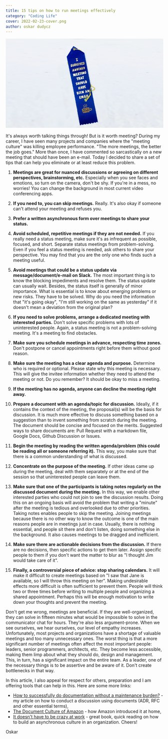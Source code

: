```yaml
---
title: 15 tips on how to run meetings effectively
category: "Coding Life"
cover: 2022-02-23-cover.png
author: oskar dudycz
---
```


![cover](2022-02-23-cover.png)

It's always worth talking things through! But is it worth meeting? During my career, I have seen many projects and companies where the "meeting culture" was killing employee performance. "The more meetings, the better the job goes." More than once, I have commented so sarcastically on a new meeting that should have been an e-mail. Today I decided to share a set of tips that can help you eliminate or at least reduce this problem.

1. **Meetings are great for nuanced discussions or agreeing on different perspectives, brainstorming, etc.** Especially when you see faces and emotions, so turn on the camera, don't be shy. If you're in a mess, no worries! You can change the background in most current video conferencing apps.

2. **If you need to, you can skip meetings.** Really. It's also okay if someone can't attend your meeting and refuses you.

3. **Prefer a written asynchronous form over meetings to share your status.**

4. **Avoid scheduled, repetitive meetings if they are not needed.** If you really need a status meeting, make sure it's as infrequent as possible, focused, and short. Separate status meetings from problem-solving. Even if you feel a status meeting is needed, ask others to share your perspective. You may find that you are the only one who finds such a meeting useful.

5. **Avoid meetings that could be a status update via message/document/e-mail on Slack.** The most important thing is to know the blocking impediments and resolve them. The status update can usually wait. Besides, the status itself is generally of minor importance. What is essential is to know about emerging problems or new risks. They have to be solved. Why do you need the information that "it's going okay", "I'm still working on the same as yesterday" if it doesn't mean a deviation from the original plan?

6. **If you need to solve problems, arrange a dedicated meeting with interested parties.** Don't solve specific problems with lots of uninterested people. Again, a status meeting is not a problem-solving meeting. It's a meeting to find obstacles.

7. **Make sure you schedule meetings in advance, respecting time zones.** Don't postpone or cancel appointments right before them without good reason.

8. **Make sure the meeting has a clear agenda and purpose.** Determine who is required or optional. Please state why this meeting is necessary. This will give the invitee information whether they need to attend the meeting or not. Do you remember? It should be okay to miss a meeting.

9. **If the meeting has no agenda, anyone can decline the meeting right away.**

10. **Prepare a document with an agenda/topic for discussion.** Ideally, if it contains the context of the meeting, the proposal(s) will be the basis for discussion. It is much more effective to discuss something based on a suggestion than to invent something from scratch during the meeting. The document should be concise and focused on the merits. Suggested ways to share documents are: Pull Request with a markdown file, Google Docs, Github Discussion or Issues.

11. **Begin the meeting by reading the written agenda/problem (this could be reading all or someone referring it).** This way, you make sure that there is a common understanding of what is discussed.

12. **Concentrate on the purpose of the meeting.** If other ideas came up during the meeting, deal with them separately or at the end of the session so that uninterested people can leave them.

13. **Make sure that one of the participants is taking notes regularly on the discussed document during the meeting.** In this way, we enable other interested parties who could not join to see the discussion results. Doing this on an ongoing basis will avoid the problem that writing a "minute" after the meeting is tedious and overlooked due to other priorities. Taking notes enables people to skip the meeting. Joining meetings because there is no other way to know the outcome is one of the main reasons people are in meetings just in case. Usually, there is nothing essential, and people sit there and don't listen, doing something else in the background. It also causes meetings to be dragged and inefficient.

14. **Make sure there are actionable decisions from the discussion.** If there are no decisions, then specific actions to get them later. Assign specific people to them if you don't want the matter to blur as "I thought Jim would take care of it".

15. **Finally, a controversial piece of advice: stop sharing calendars.** It will make it difficult to create meetings based on "I saw that Jane is available, so I will throw this meeting on her". Making undesirable effects more difficult is often sufficient to prevent them. People will think two or three times before writing to multiple people and organizing a shared appointment. Perhaps this will be enough motivation to write down your thoughts and prevent the meeting.

Don't get me wrong, meetings are beneficial. If they are well-organized, they can solve in fifteen minutes what would be impossible to solve in the communicator chat for hours. They're also less argument-prone. When we see ourselves, we hear ourselves, our level of empathy increases. Unfortunately, most projects and organizations have a shortage of valuable meetings and too many unnecessary ones. The worst thing is that a more significant number of meetings often affect the most important people: leaders, senior programmers, architects, etc. They become less accessible, making them limp about what they should do, design and management. This, in turn, has a significant impact on the entire team. As a leader, one of the necessary things is to be assertive and be aware of it. Don't create bottlenecks in that way.

In this article, I also appeal for respect for others, preparation and I am offering tools that can help in this. Here are some more links:
- [How to successfully do documentation without a maintenance burden?](/en/how_to_successfully_do_documentation_without_maintenance_burden/) - my article on how to conduct a discussion using documents (ADR, RFC and other essential terms),
- [The Document Culture of Amazon](https://www.justingarrison.com/blog/2021-03-15-the-document-culture-of-amazon/) - how Amazon introduced it at home,
- [It doesn't have to be crazy at work](https://basecamp.com/books/calm) - great book, quick reading on how to build an asynchronous culture in an organization.
Cheers!

Oskar